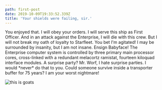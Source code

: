 ```yaml
---
path: first-post
date: 2019-10-09T19:33:52.339Z
title: 'Your shields were failing, sir.'
---
```

You enjoyed that. I will obey your orders. I will serve this ship as First Officer. And in an attack against the Enterprise, I will die with this crew. But I will not break my oath of loyalty to Starfleet. You bet I'm agitated! I may be surrounded by insanity, but I am not insane. Ensign Babyface! The Enterprise computer system is controlled by three primary main processor cores, cross-linked with a redundant melacortz ramistat, fourteen kiloquad interface modules. A surprise party? Mr. Worf, I hate surprise parties. I would \*never\* do that to you. Could someone survive inside a transporter buffer for 75 years? I am your worst nightmare!

![this is goats](/assets/goats.jpg "Goats")
